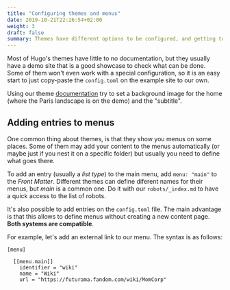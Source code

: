 ```yaml
---
title: "Configuring themes and menus"
date: 2019-10-21T22:26:54+02:00
weight: 3
draft: false
summary: Themes have different options to be configured, and getting to know the one that you are using leads to a better experience. This will allow you to customize the theme and manipulate the items shown in the different menus.
---
```


Most of Hugo's themes have little to no documentation, but they usually have a demo site that is a good showcase to check what can be done. Some of them won't even work with a special configuration, so it is an easy start to just copy-paste the `config.toml` on the example site to our own.

Using our theme [documentation](https://github.com/budparr/gohugo-theme-ananke) try to set a background image for the home (where the Paris landscape is on the demo) and the "subtitle".

## Adding entries to menus

One common thing about themes, is that they show you menus on some places. Some of them may add your content to the menus automatically (or maybe just if you nest it on a specific folder) but usually you need to define what goes there.

To add an entry (usually a _list type_) to the main menu, add `menu: "main"` to the _Front Matter_. Different themes can define diferent names for their menus, but _main_ is a common one. Do it with our `robots/_index.md` to have a quick access to the list of robots.

It's also possible to add entries on the `config.toml` file. The main advantage is that this allows to define menus without creating a new content page. **Both systems are compatible**.

For example, let's add an external link to our menu. The syntax is as follows:

```
[menu]

  [[menu.main]]
    identifier = "wiki"
    name = "Wiki"
    url = "https://futurama.fandom.com/wiki/MomCorp"
```